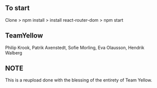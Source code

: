 ## To start 
Clone > npm install > install react-router-dom > npm start


## TeamYellow
Philip Krook, Patrik Axenstedt, Sofie Morling, Eva Olausson, Hendrik Walberg

## NOTE
This is a reupload done with the blessing of the entirety of Team Yellow.
